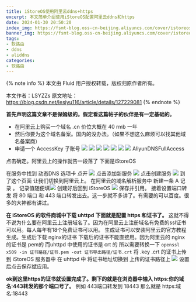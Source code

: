```yaml
---
title: iStoreOS使用阿里云ddns+https
excerpt: 本文简单介绍使用iStoreOS配置阿里云ddns和https
date: 2024-01-30 20:50:20
index_img: https://fsmt-blog.oss-cn-beijing.aliyuncs.com/cover/istoreos.png
banner_img: https://fsmt-blog.oss-cn-beijing.aliyuncs.com/cover/istoreos.png
tags:
- 软路由
- ddns
- aliddns
categories:
- 软路由
---
```

{% note info %}
本文由 Fluid 用户授权转载，版权归原作者所有。

本文作者：LSYZZs
原文地址：https://blog.csdn.net/lesiyu116/article/details/127229081
{% endnote %}

**首先声明这篇文章不是保姆级的。假定看这篇帖子的伙伴是有一定基础的。**
* 在阿里云上购买一个域名 .cn 价位大概在 40 rmb 一年
* 然后你要为这个域名备案。国内的没办法。（如果不想这么麻烦可以找其他域名备案商）
* 申请一个 AccessKey 子账号
![](http://fsmt-blog.oss-cn-beijing.aliyuncs.com/2024/01/30/17066190233252.jpg)
![](http://fsmt-blog.oss-cn-beijing.aliyuncs.com/2024/01/30/17066190287101.jpg)
![](http://fsmt-blog.oss-cn-beijing.aliyuncs.com/2024/01/30/17066190340413.jpg)
![](http://fsmt-blog.oss-cn-beijing.aliyuncs.com/2024/01/30/17066190405626.jpg)
![](http://fsmt-blog.oss-cn-beijing.aliyuncs.com/2024/01/30/17066190546650.jpg)
![](http://fsmt-blog.oss-cn-beijing.aliyuncs.com/2024/01/30/17066190636303.jpg)
![](http://fsmt-blog.oss-cn-beijing.aliyuncs.com/2024/01/30/17066190693529.jpg)
AliyunDNSFullAccess

点击确定。阿里云上的操作就告一段落了
下面是iStoreOS

在服务中找到 动态DNS 选项卡 点开
![](http://fsmt-blog.oss-cn-beijing.aliyuncs.com/2024/01/30/17066190915554.jpg)
点击添加新服务
![](http://fsmt-blog.oss-cn-beijing.aliyuncs.com/2024/01/30/17066191036007.jpg)
点击创建服务
![](http://fsmt-blog.oss-cn-beijing.aliyuncs.com/2024/01/30/17066191146820.jpg)
到了这个页面 让我们切换到阿里云上。
在阿里云的域名解析服务中 新建一条 A 记录 。 记录值随便填![](http://fsmt-blog.oss-cn-beijing.aliyuncs.com/2024/01/30/17066191286145.jpg)
创建好后回到 iStoreOS
![](http://fsmt-blog.oss-cn-beijing.aliyuncs.com/2024/01/30/17066191413083.jpg)
保存并引用。
接着设置端口转发 将 80 端口 和 443 端口转发出去。这一步就不多讲了。有需要的可以百度。很多的大神都有讲过。

**在 iStoreOS 的软件商城中下载 uhttpd**
**下面就是配置 https 和证书了。**
这就不得不说为什么要在阿里云上注册域名了。因为在阿里云上注册域名有免费的ssl证书可以用。每人每年有18个免费证书可以用。
生成证书可以安装阿里云的官方教程生成。生成后下载 nginx的证书
下载后的证书不能直接用。因为阿里云的 nginx的证书是 pem的
而uhttpd 中使用的证书是 crt 的 所以需要转换一下
`openssl x509 -in 证书路径/证书.pem -out 证书导出路径/证书.crt`
将 .key .crt 的证书上传到 iStoreOS 服务器中
在 uhttpd 中 将证书地址切换到 上传的证书路径上
![](http://fsmt-blog.oss-cn-beijing.aliyuncs.com/2024/01/30/17066192201679.jpg)
设置后点击保存斌应用。

**ok到这里https的证书就设置完成了。剩下的就是在浏览器中输入 https:你的域名:443转发的那个端口号了。**
例如 443端口转发到 18443 那么就是 https:域名:18443
